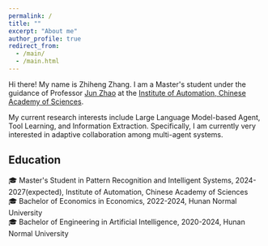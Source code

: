 ```yaml
---
permalink: /
title: ""
excerpt: "About me"
author_profile: true
redirect_from: 
  - /main/
  - /main.html
---
```


Hi there! My name is Zhiheng Zhang. I am a Master's student under the guidance of Professor [Jun Zhao](https://scholar.google.com.hk/citations?hl=zh-CN&user=6hE3q1YAAAAJ) at the [Institute of Automation, Chinese Academy of Sciences](http://ia.cas.cn/). 

My current research interests include Large Language Model-based Agent, Tool Learning, and Information Extraction. Specifically, I am currently very interested in adaptive collaboration among multi-agent systems.

## Education 
:mortar_board: Master's Student in Pattern Recognition and Intelligent Systems, 2024-2027(expected), <span class="grey"> Institute of Automation, Chinese Academy of Sciences</span> \
:mortar_board: Bachelor of Economics in Economics, 2022-2024, <span class="grey">Hunan Normal University</span>\
:mortar_board: Bachelor of Engineering in Artificial Intelligence, 2020-2024, <span class="grey">Hunan Normal University</span>




<!-- ## Contact
### Email
[firstname].[lastname]16 [at] imperial.ac.uk

### Address
Office 617 \
Huxley Building \
180 Queen's Gate, South Kensington \
London SW7 2AZ \
UK -->

